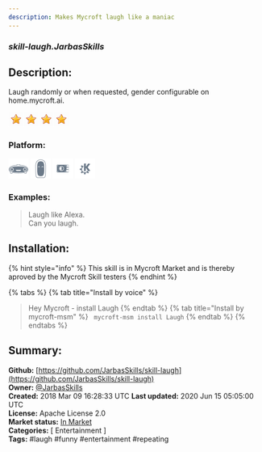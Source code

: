 ```yaml
---
description: Makes Mycroft laugh like a maniac  
---
```


### _skill-laugh.JarbasSkills_  
## Description:  
Laugh randomly or when requested, gender configurable on home.mycroft.ai.  
  
![](../.gitbook/assets/star.png)![](../.gitbook/assets/star.png)![](../.gitbook/assets/star.png)![](../.gitbook/assets/star.png)  
  
### Platform:  
 ![Mark I](../.gitbook/assets/mark-1-icon.png)  ![Mark II](../.gitbook/assets/mark-2-icon.png)  ![Picroft](../.gitbook/assets/picroft-icon.png)  ![plasmoid](../.gitbook/assets/kde.png)   
### Examples:  
> Laugh like Alexa.  
> Can you laugh.  
  
## Installation:  
{% hint style="info" %}
This skill is in Mycroft Market and is thereby aproved by the Mycroft Skill testers
{% endhint %}
    
{% tabs %}
{% tab title="Install by voice" %}
> Hey Mycroft - install Laugh
{% endtab %}
  {% tab title="Install by mycroft-msm" %}
``` mycroft-msm install Laugh```
{% endtab %}
  {% endtabs %}
    
## Summary:  
**Github:** [https://github.com/JarbasSkills/skill-laugh](https://github.com/JarbasSkills/skill-laugh)  
**Owner:** [@JarbasSkills](https://github.com/JarbasSkills)  
**Created:** 2018 Mar 09 16:28:33 UTC  **Last updated:** 2020 Jun 15 05:05:00 UTC  
**License:** Apache License 2.0  
**Market status:** [In Market](https://market.mycroft.ai/skill/laugh)  
**Categories:** [ Entertainment ]   
**Tags:** \#laugh \#funny \#entertainment \#repeating   
